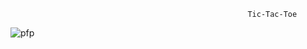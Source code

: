                                                          Tic-Tac-Toe
![pfp](https://user-images.githubusercontent.com/45996894/155713094-9eb6b805-b68b-40dc-b2da-149dad631eaa.png)
